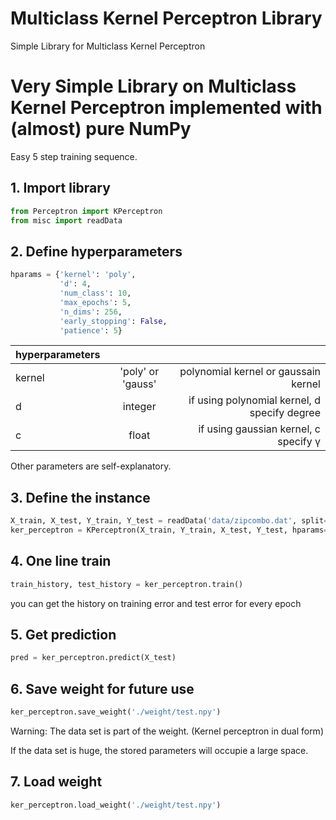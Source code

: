 # Multiclass Kernel Perceptron Library
Simple Library for Multiclass Kernel Perceptron

# Very Simple **Library** on Multiclass Kernel Perceptron implemented with (almost) pure NumPy

Easy 5 step training sequence.

## 1. Import library

```python
from Perceptron import KPerceptron
from misc import readData
```

## 2. Define hyperparameters

```python
hparams = {'kernel': 'poly',
           'd': 4,
           'num_class': 10,
           'max_epochs': 5,
           'n_dims': 256,
           'early_stopping': False,
           'patience': 5}
```

| hyperparameters       |          |   |
| ------------- |:-------------:| -----:|
| kernel      | 'poly' or 'gauss' | polynomial kernel or gaussain kernel |
| d      | integer      |   if using polynomial kernel, d specify degree |
| c | float    |    if using gaussian kernel, c specify γ |

Other parameters are self-explanatory.

## 3. Define the instance
```python
X_train, X_test, Y_train, Y_test = readData('data/zipcombo.dat', split=True)
ker_perceptron = KPerceptron(X_train, Y_train, X_test, Y_test, hparams=hparams)
```

## 4. One line train
```python
train_history, test_history = ker_perceptron.train()
```
you can get the history on training error and test error for every epoch

## 5. Get prediction
```python
pred = ker_perceptron.predict(X_test)
```

## 6. Save weight for future use
```python
ker_perceptron.save_weight('./weight/test.npy')
```
Warning: The data set is part of the weight. (Kernel perceptron in dual form)

If the data set is huge, the stored parameters will occupie a large space.

## 7. Load weight
```python
ker_perceptron.load_weight('./weight/test.npy')
```
